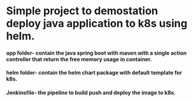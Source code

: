 # Simple project to demostation deploy java application to k8s using helm.

#### app folder- contain the java spring boot with maven with a single action controller that return the free memory usage in container.

#### helm folder- contain the helm chart package with default template for k8s.

#### Jenkinsfile- the pipeline to build push and deploy the image to k8s.